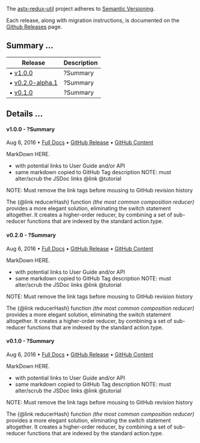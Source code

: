The [astx-redux-util](https://astx-redux-util.js.org) project adheres
to [Semantic Versioning](http://semver.org/).

Each release, along with migration instructions, is documented on the
[Github Releases](https://github.com/KevinAst/astx-redux-util/releases) page.


<!-- activate the summary only when there is MORE than one version -->
## Summary ...

Release | Description
------- | -----------
&bull; [v1.0.0](#v1.0.0)         | ?Summary
&bull; [v0.2.0-alpha.1](#v0.2.0) | ?Summary
&bull; [v0.1.0](#v0.1.0)         | ?Summary


## Details ...



<!-- ************************************************************* -->
<h4 class="name" id="v1.0.0">v1.0.0 - ?Summary</h4>

Aug 6, 2016
&bull;
[Full Docs](https://astx-redux-util.js.org/1.0.0)
&bull;
[GitHub Release](https://github.com/KevinAst/astx-redux-util/releases/tag/v1.0.0)
&bull;
[GitHub Content](https://github.com/KevinAst/astx-redux-util/tree/v1.0.0)

MarkDown HERE.
- with potential links to User Guide and/or API
- same markdown copied to GitHub Tag description
  NOTE: must alter/scrub the JSDoc links @link @tutorial

NOTE: Must remove the link tags before mousing to GitHub revision
history

The {@link reducerHash} function *(the most common composition
reducer)* provides a more elegant solution, eliminating the switch
statement altogether.  It creates a higher-order reducer, by combining
a set of sub-reducer functions that are indexed by the standard
action.type.




<!-- ************************************************************* -->
<h4 class="name" id="v0.2.0">v0.2.0 - ?Summary</h4>

Aug 6, 2016
&bull;
[Full Docs](https://astx-redux-util.js.org/0.2.0)
&bull;
[GitHub Release](https://github.com/KevinAst/astx-redux-util/releases/tag/v0.2.0)
&bull;
[GitHub Content](https://github.com/KevinAst/astx-redux-util/tree/v0.2.0)

MarkDown HERE.
- with potential links to User Guide and/or API
- same markdown copied to GitHub Tag description
  NOTE: must alter/scrub the JSDoc links @link @tutorial

NOTE: Must remove the link tags before mousing to GitHub revision
history

The {@link reducerHash} function *(the most common composition
reducer)* provides a more elegant solution, eliminating the switch
statement altogether.  It creates a higher-order reducer, by combining
a set of sub-reducer functions that are indexed by the standard
action.type.




<!-- ************************************************************* -->
<h4 class="name" id="v0.1.0">v0.1.0 - ?Summary</h4>

Aug 6, 2016
&bull;
[Full Docs](https://astx-redux-util.js.org/0.1.0)
&bull;
[GitHub Release](https://github.com/KevinAst/astx-redux-util/releases/tag/v0.1.0)
&bull;
[GitHub Content](https://github.com/KevinAst/astx-redux-util/tree/v0.1.0)

MarkDown HERE.
- with potential links to User Guide and/or API
- same markdown copied to GitHub Tag description
  NOTE: must alter/scrub the JSDoc links @link @tutorial

NOTE: Must remove the link tags before mousing to GitHub revision
history

The {@link reducerHash} function *(the most common composition
reducer)* provides a more elegant solution, eliminating the switch
statement altogether.  It creates a higher-order reducer, by combining
a set of sub-reducer functions that are indexed by the standard
action.type.
